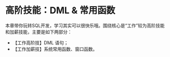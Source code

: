 # 高阶技能：DML & 常用函数
本章带你玩转SQL开发，学习其实可以很快乐哦。围绕核心是“工作”较为高阶技能和加薪技能，主要是如下两部分： 

- 【工作高阶技】DML 语句； 
- 【工作加薪技】系统常用函数、窗口函数。